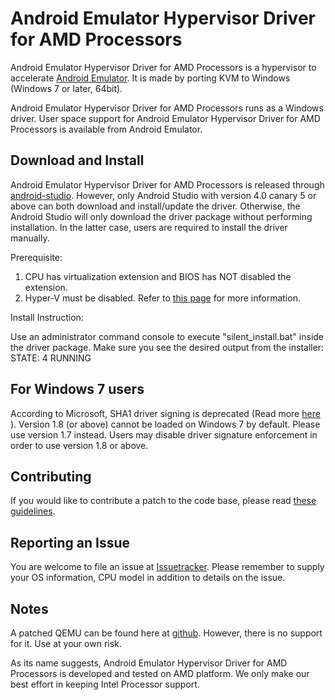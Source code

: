# Android Emulator Hypervisor Driver for AMD Processors
Android Emulator Hypervisor Driver for AMD Processors is a hypervisor to
accelerate [Android Emulator][android-studio]. It is made by porting KVM to
Windows (Windows 7 or later, 64bit).

Android Emulator Hypervisor Driver for AMD Processors runs as a Windows driver.
User space support for Android Emulator Hypervisor Driver for AMD Processors is
available from Android Emulator.

## Download and Install
Android Emulator Hypervisor Driver for AMD Processors is released through
[android-studio]. However, only Android Studio with version 4.0 canary 5 or
above can both download and install/update the driver. Otherwise, the Android
Studio will only download the driver package without performing installation.
In the latter case, users are required to install the driver manually.


Prerequisite:
1. CPU has virtualization extension and BIOS has NOT disabled the extension.
2. Hyper-V must be disabled. Refer to [this
   page](https://github.com/google/android-emulator-hypervisor-driver-for-amd-processors/wiki/Is-Hyper-V-really-disabled%3F)
   for more information.

Install Instruction:  
  
Use an administrator command console to execute "silent_install.bat" inside
the driver package. Make sure you see the desired output from the installer:
STATE: 4 RUNNING

## For Windows 7 users
According to Microsoft, SHA1 driver signing is deprecated (Read more
[here](https://docs.microsoft.com/en-us/windows-hardware/drivers/install/deprecation-of-software-publisher-certificates-and-commercial-release-certificates)
). Version 1.8 (or above) cannot be loaded on Windows 7 by default. Please
use version 1.7 instead. Users may disable driver signature enforcement in
order to use version 1.8 or above.

## Contributing
If you would like to contribute a patch to the code base, please read
[these guidelines](CONTRIBUTING.md).

## Reporting an Issue
You are welcome to file an issue at [Issuetracker]. Please remember to supply
your OS information, CPU model in addition to details on the issue.

## Notes
A patched QEMU can be found here at [github]. However, there is no support for
it. Use at your own risk.

As its name suggests, Android Emulator Hypervisor Driver for AMD Processors is
developed and tested on AMD platform. We only make our best effort in keeping
Intel Processor support.

[android-studio]: https://developer.android.com/studio/index.html
[github]: https://github.com/qemu-gvm/qemu-gvm
[Issuetracker]: https://issuetracker.google.com/issues?q=componentid:192727
